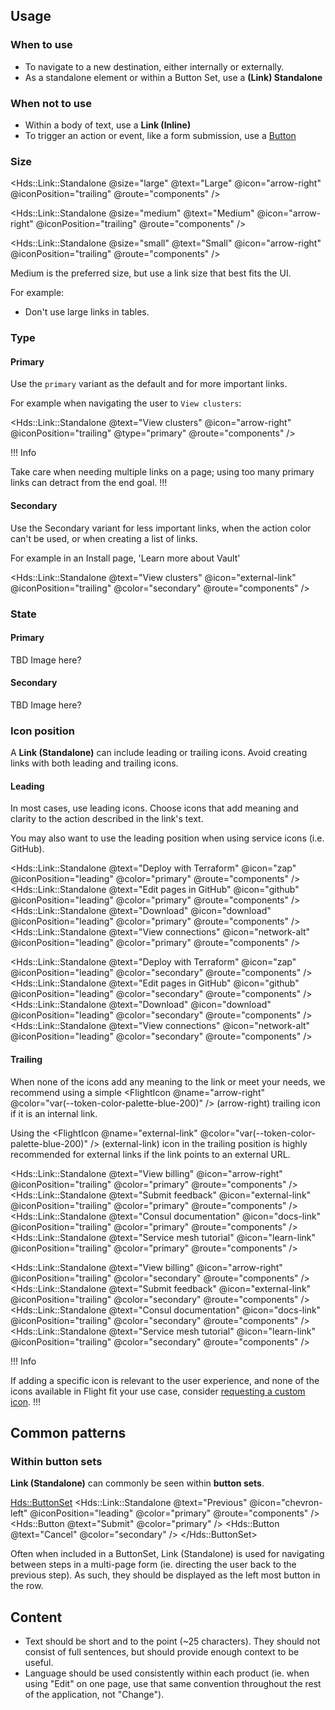 ## Usage

### When to use

- To navigate to a new destination, either internally or externally.
- As a standalone element or within a Button Set, use a **(Link) Standalone**

### When not to use

- Within a body of text, use a **Link (Inline)**
- To trigger an action or event, like a form submission, use a [Button](/components/button/overview)

### Size

<Hds::Link::Standalone @size="large" @text="Large" @icon="arrow-right" @iconPosition="trailing" @route="components" />

<Hds::Link::Standalone @size="medium" @text="Medium" @icon="arrow-right" @iconPosition="trailing" @route="components" />

<Hds::Link::Standalone @size="small" @text="Small" @icon="arrow-right" @iconPosition="trailing" @route="components" />

Medium is the preferred size, but use a link size that best fits the UI.

For example:

- Don't use large links in tables.

### Type

#### Primary

Use the `primary` variant as the default and for more important links. 

For example when navigating the user to `View clusters`:

<Hds::Link::Standalone @text="View clusters" @icon="arrow-right" @iconPosition="trailing" @type="primary" @route="components" />

!!! Info

Take care when needing multiple links on a page; using too many primary links can detract from the end goal.
!!!
#### Secondary

Use the Secondary variant for less important links, when the action color can't be used, or when creating a list of links.

For example in an Install page, 'Learn more about Vault'

<Hds::Link::Standalone @text="View clusters" @icon="external-link" @iconPosition="trailing" @color="secondary" @route="components" />

### State
#### Primary

TBD Image here?

#### Secondary

TBD Image here?

### Icon position

A **Link (Standalone)** can include leading or trailing icons. Avoid creating links with both leading and trailing icons.

#### Leading

In most cases, use leading icons. Choose icons that add meaning and clarity to the action described in the link's text.

You may also want to use the leading position when using service icons (i.e. GitHub).

<Hds::Link::Standalone @text="Deploy with Terraform" @icon="zap" @iconPosition="leading" @color="primary" @route="components" />
<Hds::Link::Standalone @text="Edit pages in GitHub" @icon="github" @iconPosition="leading" @color="primary" @route="components" />
<Hds::Link::Standalone @text="Download" @icon="download" @iconPosition="leading" @color="primary" @route="components" />
<Hds::Link::Standalone @text="View connections" @icon="network-alt" @iconPosition="leading" @color="primary" @route="components" />

<Hds::Link::Standalone @text="Deploy with Terraform" @icon="zap" @iconPosition="leading" @color="secondary" @route="components" />
<Hds::Link::Standalone @text="Edit pages in GitHub" @icon="github" @iconPosition="leading" @color="secondary" @route="components" />
<Hds::Link::Standalone @text="Download" @icon="download" @iconPosition="leading" @color="secondary" @route="components" />
<Hds::Link::Standalone @text="View connections" @icon="network-alt" @iconPosition="leading" @color="secondary" @route="components" />

#### Trailing

When none of the icons add any meaning to the link or meet your needs, we recommend using a simple <span><FlightIcon @name="arrow-right" @color="var(--token-color-palette-blue-200)" /></span> (arrow-right) trailing icon if it is an internal link.

Using the <span><FlightIcon @name="external-link" @color="var(--token-color-palette-blue-200)" /></span> (external-link) icon in the trailing position is highly recommended for external links if the link points to an external URL.

  <Hds::Link::Standalone @text="View billing" @icon="arrow-right" @iconPosition="trailing" @color="primary" @route="components" />
  <Hds::Link::Standalone @text="Submit feedback" @icon="external-link" @iconPosition="trailing" @color="primary" @route="components" />
  <Hds::Link::Standalone @text="Consul documentation" @icon="docs-link" @iconPosition="trailing" @color="primary" @route="components" />
  <Hds::Link::Standalone @text="Service mesh tutorial" @icon="learn-link" @iconPosition="trailing" @color="primary" @route="components" />

  <Hds::Link::Standalone @text="View billing" @icon="arrow-right" @iconPosition="trailing" @color="secondary" @route="components" />
  <Hds::Link::Standalone @text="Submit feedback" @icon="external-link" @iconPosition="trailing" @color="secondary" @route="components" />
  <Hds::Link::Standalone @text="Consul documentation" @icon="docs-link" @iconPosition="trailing" @color="secondary" @route="components" />
  <Hds::Link::Standalone @text="Service mesh tutorial" @icon="learn-link" @iconPosition="trailing" @color="secondary" @route="components" />

!!! Info

If adding a specific icon is relevant to the user experience, and none of the icons available in Flight fit your use case, consider [requesting a custom icon](https://github.com/hashicorp/design-system/issues/new/choose).
!!!

## Common patterns

### Within button sets

**Link (Standalone)** can commonly be seen within **button sets**.

<Hds::ButtonSet>
  <Hds::Link::Standalone @text="Previous" @icon="chevron-left" @iconPosition="leading" @color="primary" @route="components" />
  <Hds::Button @text="Submit" @color="primary" />
  <Hds::Button @text="Cancel" @color="secondary" />
</Hds::ButtonSet>

Often when included in a ButtonSet, Link (Standalone) is used for navigating between steps in a multi-page form (ie. directing the user back to the previous step). As such, they should be displayed as the left most button in the row.

## Content

- Text should be short and to the point (~25 characters). They should not consist of full sentences, but should provide enough context to be useful.
- Language should be used consistently within each product (ie. when using "Edit" on one page, use that same convention throughout the rest of the application, not "Change").
